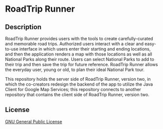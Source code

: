 # RoadTrip Runner

## Description
RoadTrip Runner provides users with the tools to create carefully-curated and memorable road trips. Authorized users interact with a clear and easy-to-use interface in which users enter their starting and ending locations, and then the application renders a map with those locations as well as all National Parks along their route. Users can select National Parks to add to their trip and then save the trip for future reference. RoadTrip Runner allows the everyday user, young or old, to plan their ideal National Park tour.

This repository holds the server side of RoadTrip Runner, version two, in which the co-creators redesign the backend of the app to utilize the Java Client for Google Map Services; this repository connects to another repository that contains the client side of RoadTrip Runner, version two.

## License
[GNU General Public License](https://choosealicense.com/licenses/gpl-3.0/)
